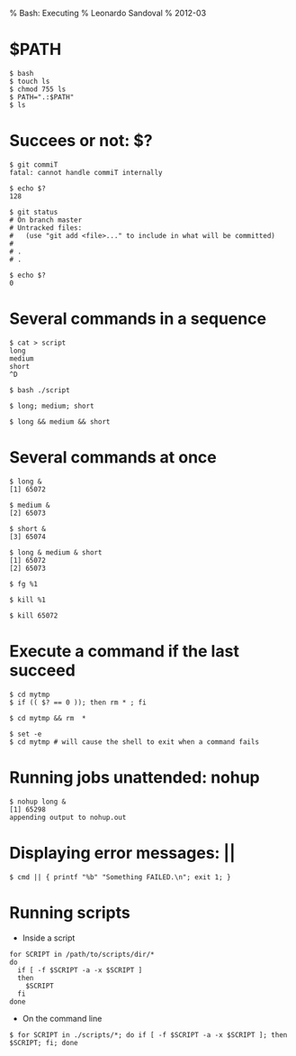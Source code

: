 % Bash: Executing
% Leonardo Sandoval
% 2012-03

# $PATH 

~~~~ {.bash}
$ bash
$ touch ls
$ chmod 755 ls
$ PATH=".:$PATH"
$ ls
~~~~

# Succees or not: $?  
~~~~ {.bash}
$ git commiT
fatal: cannot handle commiT internally

$ echo $?
128

$ git status
# On branch master
# Untracked files:
#   (use "git add <file>..." to include in what will be committed)
#
# .
# .

$ echo $?
0
~~~~


# Several commands in a sequence

~~~~ {.bash}
$ cat > script
long
medium
short
^D

$ bash ./script 

$ long; medium; short

$ long && medium && short
~~~~

# Several commands at once
~~~~ {.bash}
$ long &
[1] 65072

$ medium &
[2] 65073

$ short &
[3] 65074

$ long & medium & short
[1] 65072
[2] 65073

$ fg %1

$ kill %1

$ kill 65072
~~~~

# Execute a command if the last succeed

~~~~ {.bash}
$ cd mytmp
$ if (( $? == 0 )); then rm * ; fi

$ cd mytmp && rm  *

$ set -e
$ cd mytmp # will cause the shell to exit when a command fails
~~~~

# Running jobs unattended: nohup

~~~~ {.bash}
$ nohup long &
[1] 65298
appending output to nohup.out
~~~~

# Displaying error messages: ||

~~~~ {.bash}
$ cmd || { printf "%b" "Something FAILED.\n"; exit 1; }
~~~~

# Running scripts

* Inside a script

~~~~ {.bash}
for SCRIPT in /path/to/scripts/dir/*
do
  if [ -f $SCRIPT -a -x $SCRIPT ]
  then
    $SCRIPT
  fi
done
~~~~

* On the command line

~~~~ {.bash}
$ for SCRIPT in ./scripts/*; do if [ -f $SCRIPT -a -x $SCRIPT ]; then $SCRIPT; fi; done
~~~~

